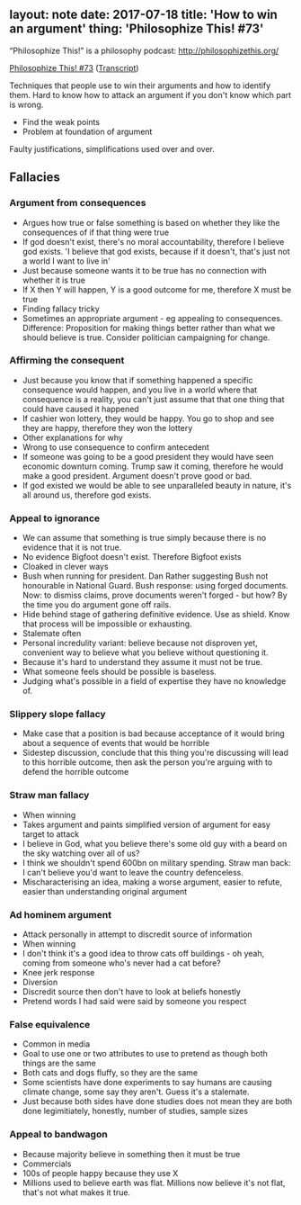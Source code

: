 layout: note
date: 2017-07-18
title: 'How to win an argument'
thing: 'Philosophize This! #73'
---

“Philosophize This!” is a philosophy podcast:
http://philosophizethis.org/

[Philosophize This! #73](http://philosophizethis.org/how-to-win-an-argument-pt-1/) ([Transcript](http://philosophizethis.org/episode-73-transcript/))

Techniques that people use to win their arguments and how to identify them.
Hard to know how to attack an argument if you don't know which part is wrong.

* Find the weak points
* Problem at foundation of argument

Faulty justifications, simplifications used over and over.

## Fallacies

### Argument from consequences

* Argues how true or false something is based on whether they like the consequences of if that thing were true
* If god doesn't exist, there's no moral accountability, therefore I believe god exists. 'I believe that god exists, because if it doesn't, that's just not a world I want to live in'
* Just because someone wants it to be true has no connection with whether it is true
* If X then Y will happen, Y is a good outcome for me, therefore X must be true
* Finding fallacy tricky
* Sometimes an appropriate argument - eg appealing to consequences. Difference: Proposition for making things better rather than what we should believe is true. Consider politician campaigning for change.

### Affirming the consequent

* Just because you know that if something happened a specific consequence would happen, and you live in a world where that consequence is a reality, you can't just assume that that one thing that could have caused it happened
* If cashier won lottery, they would be happy. You go to shop and see they are happy, therefore they won the lottery
* Other explanations for why
* Wrong to use consequence to confirm antecedent
* If someone was going to be a good president they would have seen economic downturn coming. Trump saw it coming, therefore he would make a good president. Argument doesn't prove good or bad.
* If god existed we would be able to see unparalleled beauty in nature, it's all around us, therefore god exists.

### Appeal to ignorance

* We can assume that something is true simply because there is no evidence that it is not true.
* No evidence Bigfoot doesn't exist. Therefore Bigfoot exists
* Cloaked in clever ways
* Bush when running for president. Dan Rather suggesting Bush not honourable in National Guard. Bush response: using forged documents. Now: to dismiss claims, prove documents weren't forged - but how? By the time you do argument gone off rails.
* Hide behind stage of gathering definitive evidence. Use as shield. Know that process will be impossible or exhausting.
* Stalemate often
* Personal incredulity variant: believe because not disproven yet, convenient way to believe what you believe without questioning it.
* Because it's hard to understand they assume it must not be true.
* What someone feels should be possible is baseless.
* Judging what's possible in a field of expertise they have no knowledge of.

### Slippery slope fallacy

* Make case that a position is bad because acceptance of it would bring about a sequence of events that would be horrible
* Sidestep discussion, conclude that this thing you're discussing will lead to this horrible outcome, then ask the person you're arguing with to defend the horrible outcome

### Straw man fallacy

* When winning
* Takes argument and paints simplified version of argument for easy target to attack
* I believe in God, what you believe there's some old guy with a beard on the sky watching over all of us?
* I think we shouldn't spend 600bn on military spending. Straw man back: I can't believe you'd want to leave the country defenceless.
* Mischaracterising an idea, making a worse argument, easier to refute, easier than understanding original argument

### Ad hominem argument

* Attack personally in attempt to discredit source of information
* When winning
* I don't think it's a good idea to throw cats off buildings - oh yeah, coming from someone who's never had a cat before?
* Knee jerk response
* Diversion
* Discredit source then don't have to look at beliefs honestly
* Pretend words I had said were said by someone you respect

### False equivalence

* Common in media
* Goal to use one or two attributes to use to pretend as though both things are the same
* Both cats and dogs fluffy, so they are the same
* Some scientists have done experiments to say humans    are causing climate change, some say they aren't. Guess it's a stalemate.
* Just because both sides have done studies does not mean they are both done legimitiately, honestly, number of studies, sample sizes

### Appeal to bandwagon

* Because majority believe in something then it must be true
* Commercials
* 100s of people happy because they use X
* Millions used to believe earth was flat. Millions now believe it's not flat, that's not what makes it true.
